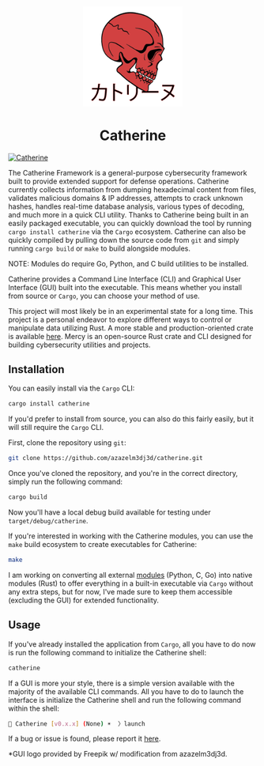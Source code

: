 <div align="center">
    <img src="assets/catherine_icon.png" width="40%" />
    <h1>Catherine</h1>
</div>

[![Catherine](https://github.com/azazelm3dj3d/catherine/actions/workflows/workflow.yml/badge.svg)](https://github.com/azazelm3dj3d/catherine/actions/workflows/workflow.yml)

The Catherine Framework is a general-purpose cybersecurity framework built to provide extended support for defense operations. Catherine currently collects information from dumping hexadecimal content from files, validates malicious domains & IP addresses, attempts to crack unknown hashes, handles real-time database analysis, various types of decoding, and much more in a quick CLI utility. Thanks to Catherine being built in an easily packaged executable, you can quickly download the tool by running `cargo install catherine` via the `Cargo` ecosystem. Catherine can also be quickly compiled by pulling down the source code from `git` and simply running `cargo build` or `make` to build alongside modules.

NOTE: Modules do require Go, Python, and C build utilities to be installed.

Catherine provides a Command Line Interface (CLI) and Graphical User Interface (GUI) built into the executable. This means whether you install from source or `Cargo`, you can choose your method of use.

This project will most likely be in an experimental state for a long time. This project is a personal endeavor to explore different ways to control or manipulate data utilizing Rust. A more stable and production-oriented crate is available [here](https://github.com/azazelm3dj3d/mercy). Mercy is an open-source Rust crate and CLI designed for building cybersecurity utilities and projects.

## Installation

You can easily install via the `Cargo` CLI:

```bash
cargo install catherine
```

If you'd prefer to install from source, you can also do this fairly easily, but it will still require the `Cargo` CLI.

First, clone the repository using `git`:

```bash
git clone https://github.com/azazelm3dj3d/catherine.git
```

Once you've cloned the repository, and you're in the correct directory, simply run the following command:

```bash
cargo build
```

Now you'll have a local debug build available for testing under `target/debug/catherine`.

If you're interested in working with the Catherine modules, you can use the `make` build ecosystem to create executables for Catherine:

```bash
make
```

I am working on converting all external [modules](https://github.com/azazelm3dj3d/catherine-modules) (Python, C, Go) into native modules (Rust) to offer everything in a built-in executable via `Cargo` without any extra steps, but for now, I've made sure to keep them accessible (excluding the GUI) for extended functionality.

## Usage

If you've already installed the application from `Cargo`, all you have to do now is run the following command to initialize the Catherine shell:

```bash
catherine
```

If a GUI is more your style, there is a simple version available with the majority of the available CLI commands. All you have to do to launch the interface is initialize the Catherine shell and run the following command within the shell:

```bash
🦀 Catherine [v0.x.x] (None) ☀️  〉launch
```

If a bug or issue is found, please report it [here](https://github.com/azazelm3dj3d/catherine/issues).

*GUI logo provided by Freepik w/ modification from azazelm3dj3d.
